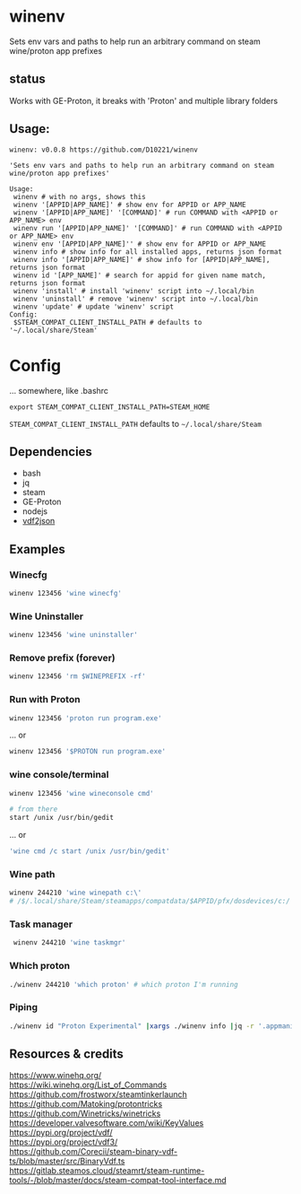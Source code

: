# winenv

Sets env vars and paths to help run an arbitrary command on steam wine/proton app prefixes

## status
Works with GE-Proton, it breaks with 'Proton' and multiple library folders

## Usage:
```
winenv: v0.0.8 https://github.com/D10221/winenv

'Sets env vars and paths to help run an arbitrary command on steam wine/proton app prefixes'

Usage: 
 winenv # with no args, shows this
 winenv '[APPID|APP_NAME]' # show env for APPID or APP_NAME
 winenv '[APPID|APP_NAME]' '[COMMAND]' # run COMMAND with <APPID or APP_NAME> env
 winenv run '[APPID|APP_NAME]' '[COMMAND]' # run COMMAND with <APPID or APP_NAME> env
 winenv env '[APPID|APP_NAME]'' # show env for APPID or APP_NAME
 winenv info # show info for all installed apps, returns json format
 winenv info '[APPID|APP_NAME]' # show info for [APPID|APP_NAME], returns json format
 winenv id '[APP_NAME]' # search for appid for given name match, returns json format
 winenv 'install' # install 'winenv' script into ~/.local/bin
 winenv 'uninstall' # remove 'winenv' script into ~/.local/bin
 winenv 'update' # update 'winenv' script
Config:
 $STEAM_COMPAT_CLIENT_INSTALL_PATH # defaults to '~/.local/share/Steam'
```

# Config
 ... somewhere, like .bashrc
```
export STEAM_COMPAT_CLIENT_INSTALL_PATH=STEAM_HOME
```
`STEAM_COMPAT_CLIENT_INSTALL_PATH` defaults to `~/.local/share/Steam`
 
## Dependencies

- bash
- jq
- steam
- GE-Proton
- nodejs
- [vdf2json](https://github.com/d10221/vdf2json)

## Examples

### Winecfg

```bash
winenv 123456 'wine winecfg'
```

### Wine Uninstaller

```bash
winenv 123456 'wine uninstaller'
```

### Remove prefix (forever)

```bash
winenv 123456 'rm $WINEPREFIX -rf'
```

### Run with Proton 

```bash
winenv 123456 'proton run program.exe'
``` 
... or 

```bash
winenv 123456 '$PROTON run program.exe'
```

### wine console/terminal
```bash
winenv 123456 'wine wineconsole cmd'
```

```bash
# from there 
start /unix /usr/bin/gedit
```
 ... or 

```bash
'wine cmd /c start /unix /usr/bin/gedit'
```

### Wine path

```bash
winenv 244210 'wine winepath c:\' 
# /$/.local/share/Steam/steamapps/compatdata/$APPID/pfx/dosdevices/c:/'
```

### Task manager

```bash
 winenv 244210 'wine taskmgr'
 ```

 ### Which proton

 ```bash
 ./winenv 244210 'which proton' # which proton I'm running
 ```

 ### Piping
 ```bash
 ./winenv id "Proton Experimental" |xargs ./winenv info |jq -r '.appmanifest'| xargs cat | vdf2json |jq
 ```

 ## Resources & credits
 https://www.winehq.org/  
 https://wiki.winehq.org/List_of_Commands  
 https://github.com/frostworx/steamtinkerlaunch  
 https://github.com/Matoking/protontricks  
 https://github.com/Winetricks/winetricks  
 https://developer.valvesoftware.com/wiki/KeyValues  
 https://pypi.org/project/vdf/  
 https://pypi.org/project/vdf3/  
 https://github.com/Corecii/steam-binary-vdf-ts/blob/master/src/BinaryVdf.ts  
 https://gitlab.steamos.cloud/steamrt/steam-runtime-tools/-/blob/master/docs/steam-compat-tool-interface.md  
